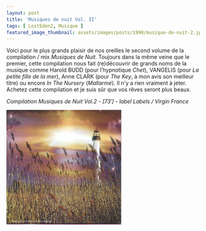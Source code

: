 ```yaml
---
layout: post
title: 'Musiques de nuit Vol. II'
tags: [ LostEden2, Musique ]
featured_image_thumbnail: assets/images/posts/1998/musique-de-nuit-2.jpg
---
```


Voici pour le plus grands plaisir de nos oreilles le second volume de la compilation / mix *Musiques de Nuit*. Toujours dans la même veine que le premier, cette compilation nous fait (re)découvrir de grands noms de la musique comme Harold BUDD (pour l’hypnotique *Chet*), VANGELIS (pour *La petite fille de la mer*), Anne CLARK (pour *The Key*, à mon avis son meilleur titre) ou encore *In The Nursery* (*Mallarmé*). Il n’y a rien vraiment à jeter. Achetez cette compilation et je suis sûr que vos rêves seront plus beaux.

*Compilation Musiques de Nuit Vol.2 - [73′] - label Labels / Virgin France*

![Musiques de nuit Vol. II](assets/images/posts/1998/musique-de-nuit-2.jpg) 
